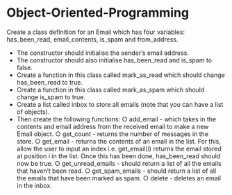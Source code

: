 # Object-Oriented-Programming

Create a class definition for an Email which has four variables:
has_been_read, email_contents, is_spam and from_address.
 - The constructor should initialise the sender’s email address.
 - The constructor should also initialise has_been_read and is_spam to false.
 - Create a function in this class called mark_as_read which should change has_been_read to true.
 - Create a function in this class called mark_as_spam which should change is_spam to true.
 - Create a list called inbox to store all emails (note that you can have a list of objects).
 - Then create the following functions:
    ○ add_email - which takes in the contents and email address from the received email to make a new Email object.
    ○ get_count - returns the number of messages in the store.
    ○ get_email - returns the contents of an email in the list. For this, allow the user to input an index i.e. get_email(i) returns the email stored at position i in the list. Once this has been done, has_been_read should now be true.
    ○ get_unread_emails - should return a list of all the emails that haven’t been read.
    ○ get_spam_emails - should return a list of all the emails that have been marked as spam.
    ○ delete - deletes an email in the inbox.

